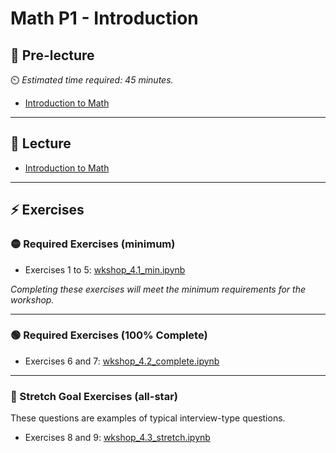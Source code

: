 # Math P1 - Introduction

## 🦊 Pre-lecture

⏲️ _Estimated time required: 45 minutes._

- [Introduction to Math](_pre-lecture/intro_to_math.ipynb)

---

## 🦉 Lecture

- [Introduction to Math](_lecture/intro_to_math-lecture.ipynb)

---

## ⚡ Exercises

### 🟡 Required Exercises (minimum)

- Exercises 1 to 5: [wkshop_4.1_min.ipynb](_workshop/wkshop_1_min.ipynb)

_Completing these exercises will meet the minimum requirements for the workshop._

---

### 🟢 Required Exercises (100% Complete)

- Exercises 6 and 7: [wkshop_4.2_complete.ipynb](_workshop/wkshop_2_complete.ipynb)

---

### 🤯 Stretch Goal Exercises (all-star)

These questions are examples of typical interview-type questions.

- Exercises 8 and 9: [wkshop_4.3_stretch.ipynb](_workshop/wkshop_3_stretch.ipynb)
